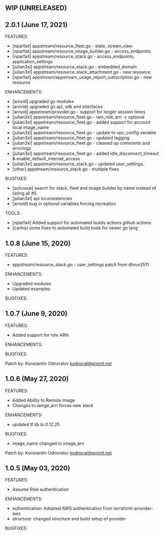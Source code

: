 ## WIP (**UNRELEASED**)

## 2.0.1 (June 17, 2021)
FEATURES:
* [nparfait] appstream/resource_fleet.go - state, stream_view
* [nparfait] appstream/resource_image_builder.go - access_endpoints
* [nparfait] appstream/resource_stack.go - access_endpoints, application_settings
* [julian3xl] appstream/resource_stack.go - embedded_domain 
* [julian3xl] appstream/resource_stack_attachment.go - new resource 
* [nparfait]  appstream/appstream_usage_report_subscription.go - new resource

ENHANCEMENTS:
* [arnvid] upgraded go modules
* [arnvid] upgraded go api, sdk and interfaces
* [arnvid] appstream/provider.go - support for longer session times
* [julian3xl] appstream/resource_fleet.go - iam_role_arn -> optional
* [julian3xl] appstream/resource_fleet.go - added support for account local image_name
* [julian3xl] appstream/resource_fleet.go - update to vpc_config variable
* [julian3xl] appstream/resource_fleet.go - updated tagging
* [julian3xl] appstream/resource_fleet.go - cleaned up comments and errorlogs
* [julian3xl] appstream/resource_fleet.go - added idle_disconnect_timeout & enable_default_internet_access
* [julian3xl] appstream/resource_stack.go - updated user_settings.
* [other] appstream/resource_stack.go - multiple fixes

BUGFIXES:
* [suhussai] search for stack, fleet and image builder by name instead of listing all #5
* [julian3xl] api inconsistencies
* [arnvid] bug in optional variables forcing recreation

TOOLS:
* [nparfait] Added support for automated builds actions github actions
* [canha] some fixes to automated build tools for newer go lang

## 1.0.8 (June 15, 2020)

FEATURES:
* appstream/resource_stack.go - user_settings patch from dhruv2511

ENHANCEMENTS:
* Upgraded modules
* Updated examples

BUGFIXES:


## 1.0.7 (June 9, 2020)

FEATURES:
* Added support for role ARN

ENHANCEMENTS:

BUGFIXES:

Patch by: Konstantin Odnoralov <kodnoral@pmintl.net>

## 1.0.6 (May 27, 2020)

FEATURES:
* Added Ability to Remote Image 
* Changes to iamge_arn forces new stack

ENHANCEMENTS:
* updated tf lib to 0.12.25

BUGFIXES:
* image_name changed to image_arn

Patch by: Konstantin Odnoralov <kodnoral@pmintl.net>


## 1.0.5 (May 03, 2020)

FEATURES:
* Assume Role authentication

ENHANCEMENTS:
* authentication: Adopted AWS authentication from terraform-provider-aws
* structure: changed structure and build setup of provider

BUGFIXES: 


